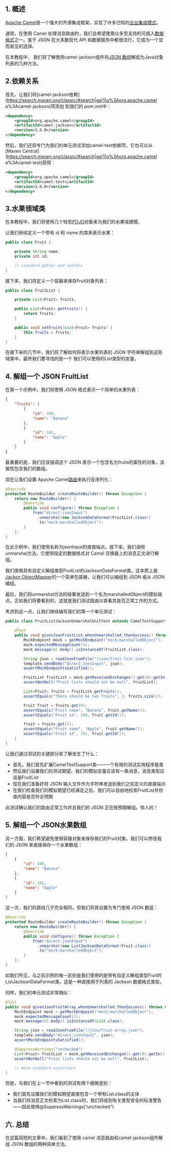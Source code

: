 ## 1. 概述

[Apache Camel](https://www.baeldung.com/apache-camel-intro)是一个强大的开源集成框架，实现了许多已知的[企业集成模式](https://www.baeldung.com/camel-integration-patterns)。

通常，在使用 Camel 处理消息路由时，我们会希望使用众多受支持的可插入[数据格式](https://camel.apache.org/manual/latest/data-format.html)之一。鉴于 JSON 在大多数现代 API 和数据服务中都很流行，它成为一个显而易见的选择。

在本教程中， 我们将了解使用camel-jackson组件将[JSON 数组](https://www.baeldung.com/jackson-collection-array)解组为Java对象列表的几种方法。

## 2.依赖关系

首先，让我们将[camel-jackson依赖](https://search.maven.org/classic/#search|ga|1|g%3Aorg.apache.camel a%3Acamel-jackson)项添加 到我们的 pom.xml中：

```xml
<dependency>
    <groupId>org.apache.camel</groupId>
    <artifactId>camel-jackson</artifactId>
    <version>3.6.0</version>
</dependency>
```

然后，我们还将专门为我们的单元测试添加camel-test依赖项，它也可以从[Maven Central](https://search.maven.org/classic/#search|ga|1|g%3Aorg.apache.camel a%3Acamel-test)获得：

```xml
<dependency>
    <groupId>org.apache.camel</groupId>
    <artifactId>camel-test</artifactId>
    <version>3.6.0</version>
</dependency>
```

## 3.水果领域类

在本教程中，我们将使用几个轻型[POJO](https://www.baeldung.com/java-pojo-class)对象来为我们的水果域建模。

让我们继续定义一个带有 id 和 name 的类来表示水果：

```java
public class Fruit {

    private String name;
    private int id;

    // standard getter and setters
}
```

接下来，我们将定义一个容器来保存Fruit对象列表：

```java
public class FruitList {

    private List<Fruit> fruits;

    public List<Fruit> getFruits() {
        return fruits;
    }

    public void setFruits(List<Fruit> fruits) {
        this.fruits = fruits;
    }
}
```

在接下来的几节中，我们将了解如何将表示水果列表的 JSON 字符串解组到这些域类中。最终我们要寻找的是一个 我们可以使用的List<Fruit>类型的变量。

## 4. 解组一个 JSON FruitList

在第一个示例中，我们将使用 JSON 格式表示一个简单的水果列表：

```json
{
    "fruits": [
        {
            "id": 100,
            "name": "Banana"
        },
        {
            "id": 101,
            "name": "Apple"
        }
    ]
}
```

最重要的是，我们应该强调这个 JSON 表示一个包含名为fruits的属性的对象，该属性包含我们的数组。

现在让我们设置 Apache Camel[路由](https://www.baeldung.com/apache-camel-intro#domain-specific-language)来执行反序列化：

```java
@Override
protected RouteBuilder createRouteBuilder() throws Exception {
    return new RouteBuilder() {
        @Override
        public void configure() throws Exception {
            from("direct:jsonInput")
              .unmarshal(new JacksonDataFormat(FruitList.class))
              .to("mock:marshalledObject");
        }
    };
}
```

在此示例中，我们使用名称为jsonInput的直接端点。接下来，我们调用unmarshal方法，它使用指定的数据格式对 Camel 交换器上的消息正文进行解组。

我们使用具有自定义解组类型FruitList的JacksonDataFormat类。这本质上是[Jackon ObjectMapper](https://www.baeldung.com/jackson-object-mapper-tutorial)的一个简单包装器，让我们可以编组到 JSON 或从 JSON 编组。

最后，我们将unmarshal方法的结果发送到一个名为marshalledObject的模拟端点。正如我们将要看到的，这就是我们测试路由以查看其是否正常工作的方式。

考虑到这一点，让我们继续编写我们的第一个单元测试：

```java
public class FruitListJacksonUnmarshalUnitTest extends CamelTestSupport {

    @Test
    public void givenJsonFruitList_whenUnmarshalled_thenSuccess() throws Exception {
        MockEndpoint mock = getMockEndpoint("mock:marshalledObject");
        mock.expectedMessageCount(1);
        mock.message(0).body().isInstanceOf(FruitList.class);

        String json = readJsonFromFile("/json/fruit-list.json");
        template.sendBody("direct:jsonInput", json);
        assertMockEndpointsSatisfied();

        FruitList fruitList = mock.getReceivedExchanges().get(0).getIn().getBody(FruitList.class);
        assertNotNull("Fruit lists should not be null", fruitList);

        List<Fruit> fruits = fruitList.getFruits();
        assertEquals("There should be two fruits", 2, fruits.size());

        Fruit fruit = fruits.get(0);
        assertEquals("Fruit name", "Banana", fruit.getName());
        assertEquals("Fruit id", 100, fruit.getId());

        fruit = fruits.get(1);
        assertEquals("Fruit name", "Apple", fruit.getName());
        assertEquals("Fruit id", 101, fruit.getId());
    }
}
```

让我们通过测试的关键部分来了解发生了什么：

-   首先，我们首先扩展CamelTestSupport类——一个有用的测试实用程序基类
-   然后我们设置我们的测试期望。我们的模拟变量应该有一条消息，消息类型应该是FruitList
-   现在我们准备好将 JSON 输入文件作为字符串发送到我们之前定义的直接端点
-   在我们检查我们的模拟期望已经满足之后，我们可以自由地检索FruitList并检查内容是否符合预期

此测试确认我们的路由正常工作并且我们的 JSON 正在按预期解组。惊人的！

## 5. 解组一个 JSON水果数组

另一方面，我们希望避免使用容器对象来保存我们的Fruit对象。我们可以修改我们的 JSON 来直接保存一个水果数组：

```json
[
    {
        "id": 100,
        "name": "Banana"
    },
    {
        "id": 101,
        "name": "Apple"
    }
]
```

这一次，我们的路线几乎完全相同，但我们将其设置为专门使用 JSON 数组：

```java
@Override
protected RouteBuilder createRouteBuilder() throws Exception {
    return new RouteBuilder() {
        @Override
        public void configure() throws Exception {
            from("direct:jsonInput")
              .unmarshal(new ListJacksonDataFormat(Fruit.class))
              .to("mock:marshalledObject");
        }
    };
}
```

如我们所见，与之前示例的唯一区别是我们使用的是带有自定义解组类型Fruit的ListJacksonDataFormat类。这是一种直接用于列表的 Jackson 数据格式类型。

同样，我们的单元测试非常相似：

```java
@Test
public void givenJsonFruitArray_whenUnmarshalled_thenSuccess() throws Exception {
    MockEndpoint mock = getMockEndpoint("mock:marshalledObject");
    mock.expectedMessageCount(1);
    mock.message(0).body().isInstanceOf(List.class);

    String json = readJsonFromFile("/json/fruit-array.json");
    template.sendBody("direct:jsonInput", json);
    assertMockEndpointsSatisfied();

    @SuppressWarnings("unchecked")
    List<Fruit> fruitList = mock.getReceivedExchanges().get(0).getIn().getBody(List.class);
    assertNotNull("Fruit lists should not be null", fruitList);

    // more standard assertions
}
```

但是，与我们在上一节中看到的测试有两个细微差别：

-   我们首先设置我们的模拟期望直接包含一个带有List.class的主体
-   当我们将消息正文检索为List.class时，我们将收到有关类型安全的标准警告——因此使用@SuppressWarnings(“unchecked”)

## 六. 总结

在这篇简短的文章中，我们看到了使用 camel 消息路由和camel-jackson组件解组 JSON 数组的两种简单方法。